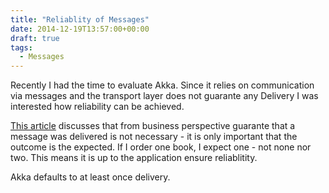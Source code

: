 ```yaml
---
title: "Reliablity of Messages"
date: 2014-12-19T13:57:00+00:00
draft: true
tags:
  - Messages
---
```


Recently I had the time to evaluate Akka. Since it relies on communication via messages and the transport layer does not guarante any Delivery I was interested how reliability can be achieved.

<a title="Infoq - No Reliable Messaging" href="http://www.infoq.com/articles/no-reliable-messaging">This article</a> discusses that from business perspective guarante that a message was delivered is not necessary - it is only important that the outcome is the expected. If I order one book, I expect one - not none nor two. This means it is up to the application ensure reliablitity.

Akka defaults to at least once delivery.
